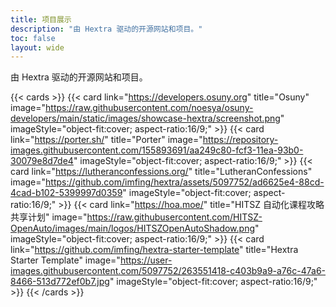 ```yaml
---
title: 项目展示
description: "由 Hextra 驱动的开源网站和项目。"
toc: false
layout: wide
---
```


<div class="hx-mt-4"></div>

<p class="hx-mb-12 hx-text-center hx-text-lg hx-text-gray-500 dark:hx-text-gray-400">
由 Hextra 驱动的开源网站和项目。
</p>

{{< cards >}}
  {{< card link="https://developers.osuny.org" title="Osuny" image="https://raw.githubusercontent.com/noesya/osuny-developers/main/static/images/showcase-hextra/screenshot.png" imageStyle="object-fit:cover; aspect-ratio:16/9;" >}}
  {{< card link="https://porter.sh/" title="Porter" image="https://repository-images.githubusercontent.com/155893691/aa249c80-fcf3-11ea-93b0-30079e8d7de4" imageStyle="object-fit:cover; aspect-ratio:16/9;" >}}
  {{< card link="https://lutheranconfessions.org/" title="LutheranConfessions" image="https://github.com/imfing/hextra/assets/5097752/ad6625e4-88cd-4cad-b102-5399997d0359" imageStyle="object-fit:cover; aspect-ratio:16/9;" >}}
  {{< card link="https://hoa.moe/" title="HITSZ 自动化课程攻略共享计划" image="https://raw.githubusercontent.com/HITSZ-OpenAuto/images/main/logos/HITSZOpenAutoShadow.png" imageStyle="object-fit:cover; aspect-ratio:16/9;" >}}
  {{< card link="https://github.com/imfing/hextra-starter-template" title="Hextra Starter Template" image="https://user-images.githubusercontent.com/5097752/263551418-c403b9a9-a76c-47a6-8466-513d772ef0b7.jpg" imageStyle="object-fit:cover; aspect-ratio:16/9;" >}}
{{< /cards >}}
